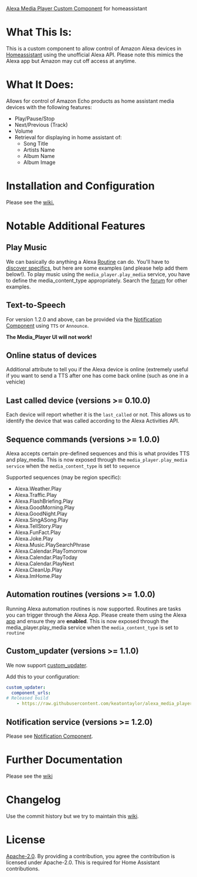 [Alexa Media Player Custom Component](https://github.com/keatontaylor/alexa_media_player) for homeassistant

# What This Is:
This is a custom component to allow control of Amazon Alexa devices in [Homeassistant](https://home-assistant.io) using the unofficial Alexa API. Please note this mimics the Alexa app but Amazon may cut off access at anytime.

# What It Does:
Allows for control of Amazon Echo products as home assistant media devices with the following features:

* Play/Pause/Stop
* Next/Previous (Track)
* Volume
* Retrieval for displaying in home assistant of:
  * Song Title
  * Artists Name
  * Album Name
  * Album Image

# Installation and Configuration
Please see the [wiki.](https://github.com/keatontaylor/alexa_media_player/wiki/Installation-and-Configuration)

# Notable Additional Features
## Play Music
We can basically do anything a Alexa [Routine](https://www.amazon.com/gp/help/customer/display.html?nodeId=G202200080) can do.  You'll have to [discover specifics](https://github.com/keatontaylor/alexa_media_player/wiki/Sequence-Discovery), but here are some examples (and please help add them below!).
To play music using the `media_player.play_media` service, you have to define the media_content_type appropriately. Search the [forum](https://community.home-assistant.io/t/echo-devices-alexa-as-media-player-testers-needed/58639/2055) for other examples.

## Text-to-Speech
For version 1.2.0 and above, can be provided via the [Notification Component](https://github.com/keatontaylor/alexa_media_player/wiki/Notification-Component) using `TTS` or `Announce`.

**The Media_Player UI will not work!**

## Online status of devices
Additional attribute to tell you if the Alexa device is online (extremely useful if you want to send a TTS after one has come back online (such as one in a vehicle)

## Last called device (versions >= 0.10.0)
Each device will report whether it is the `last_called` or not. This allows us to identify the device that was called according to the Alexa Activities API.

## Sequence commands (versions >= 1.0.0)
Alexa accepts certain pre-defined sequences and this is what provides TTS and play_media. This is now exposed through the `media_player.play_media service` when the `media_content_type` is set to `sequence`

Supported sequences (may be region specific):
* Alexa.Weather.Play
* Alexa.Traffic.Play
* Alexa.FlashBriefing.Play
* Alexa.GoodMorning.Play
* Alexa.GoodNight.Play
* Alexa.SingASong.Play
* Alexa.TellStory.Play
* Alexa.FunFact.Play
* Alexa.Joke.Play
* Alexa.Music.PlaySearchPhrase
* Alexa.Calendar.PlayTomorrow
* Alexa.Calendar.PlayToday
* Alexa.Calendar.PlayNext
* Alexa.CleanUp.Play
* Alexa.ImHome.Play

## Automation routines (versions >= 1.0.0)
Running Alexa automation routines is now supported.  Routines are tasks you can trigger through the Alexa App.
 Please create them using the Alexa [app](https://www.amazon.com/gp/help/customer/display.html?nodeId=G202200080) and ensure they are **enabled**.  This is now exposed through the media_player.play_media service when the `media_content_type` is set to `routine`

## Custom_updater (versions >= 1.1.0)
We now support [custom_updater](https://github.com/custom-components/custom_updater).

Add this to your configuration:
```yaml
custom_updater:
  component_urls:
# Released build
    - https://raw.githubusercontent.com/keatontaylor/alexa_media_player/master/custom_components.json
```

## Notification service (versions >= 1.2.0)
Please see [Notification Component](https://github.com/keatontaylor/alexa_media_player/wiki/Notification-Component).

# Further Documentation
Please see the [wiki](https://github.com/keatontaylor/alexa_media_player/wiki)

# Changelog
Use the commit history but we try to maintain this [wiki](https://github.com/keatontaylor/alexa_media_player/wiki/Changelog).

# License
[Apache-2.0](LICENSE). By providing a contribution, you agree the contribution is licensed under Apache-2.0. This is required for Home Assistant contributions.
